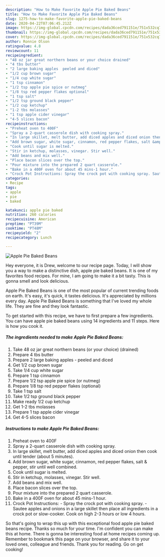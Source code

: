 ```yaml
---
description: "How to Make Favorite Apple Pie Baked Beans"
title: "How to Make Favorite Apple Pie Baked Beans"
slug: 1275-how-to-make-favorite-apple-pie-baked-beans
date: 2020-04-22T07:06:45.212Z
image: https://img-global.cpcdn.com/recipes/dada36ced791151e/751x532cq70/apple-pie-baked-beans-recipe-main-photo.jpg
thumbnail: https://img-global.cpcdn.com/recipes/dada36ced791151e/751x532cq70/apple-pie-baked-beans-recipe-main-photo.jpg
cover: https://img-global.cpcdn.com/recipes/dada36ced791151e/751x532cq70/apple-pie-baked-beans-recipe-main-photo.jpg
author: Ronnie Olson
ratingvalue: 4.8
reviewcount: 11
recipeingredient:
- "48 oz jar great northern beans or your choice drained"
- "4 tbs butter"
- "2 large baking apples  peeled and diced"
- "1/2 cup brown sugar"
- "1/4 cup white sugar"
- "1 tsp cinnamon"
- "1/2 tsp apple pie spice or nutmeg"
- "1/8 tsp red pepper flakes optional"
- "1 tsp salt"
- "1/2 tsp ground black pepper"
- "1/2 cup ketchup"
- "1-2 tbs molasses"
- "1 tsp apple cider vinegar"
- "4-5 slices bacon"
recipeinstructions:
- "Preheat oven to 400F"
- "Spray a 2-quart casserole dish with cooking spray."
- "In large skillet, melt butter, add diced apples and diced onion then cook until tender (about 5 minutes)."
- "Add brown sugar, white sugar, cinnamon, red pepper flakes, salt &amp; pepper, stir until well combined."
- "Cook until sugar is melted."
- "Stir in ketchup, molasses, vinegar. Stir well."
- "Add beans and mix well."
- "Place bacon slices over the top."
- "Pour mixture into the prepared 2 quart casserole."
- "Bake in a 400F oven for about 45 mins-1 hour."
- "Crock Pot Instructions: Spray the crock pot with cooking spray. Sautee apples and onions in a large skillet then place all ingredients in a crock pot or slow-cooker. Cook on high 2-3 hours or low 4 hours."
categories:
- Recipe
tags:
- apple
- pie
- baked

katakunci: apple pie baked 
nutrition: 260 calories
recipecuisine: American
preptime: "PT39M"
cooktime: "PT48M"
recipeyield: "2"
recipecategory: Lunch

---
```



![Apple Pie Baked Beans](https://img-global.cpcdn.com/recipes/dada36ced791151e/751x532cq70/apple-pie-baked-beans-recipe-main-photo.jpg)

Hey everyone, it is Drew, welcome to our recipe page. Today, I will show you a way to make a distinctive dish, apple pie baked beans. It is one of my favorites food recipes. For mine, I am going to make it a bit tasty. This is gonna smell and look delicious.

Apple Pie Baked Beans is one of the most popular of current trending foods on earth. It's easy, it's quick, it tastes delicious. It's appreciated by millions every day. Apple Pie Baked Beans is something that I've loved my whole life. They are fine and they look fantastic.




To get started with this recipe, we have to first prepare a few ingredients. You can have apple pie baked beans using 14 ingredients and 11 steps. Here is how you cook it.

<!--inarticleads1-->

##### The ingredients needed to make Apple Pie Baked Beans:

1. Take 48 oz jar great northern beans (or your choice) (drained)
1. Prepare 4 tbs butter
1. Prepare 2 large baking apples - peeled and diced
1. Get 1/2 cup brown sugar
1. Take 1/4 cup white sugar
1. Prepare 1 tsp cinnamon
1. Prepare 1/2 tsp apple pie spice (or nutmeg)
1. Prepare 1/8 tsp red pepper flakes (optional)
1. Take 1 tsp salt
1. Take 1/2 tsp ground black pepper
1. Make ready 1/2 cup ketchup
1. Get 1-2 tbs molasses
1. Prepare 1 tsp apple cider vinegar
1. Get 4-5 slices bacon




<!--inarticleads2-->

##### Instructions to make Apple Pie Baked Beans:

1. Preheat oven to 400F
1. Spray a 2-quart casserole dish with cooking spray.
1. In large skillet, melt butter, add diced apples and diced onion then cook until tender (about 5 minutes).
1. Add brown sugar, white sugar, cinnamon, red pepper flakes, salt &amp; pepper, stir until well combined.
1. Cook until sugar is melted.
1. Stir in ketchup, molasses, vinegar. Stir well.
1. Add beans and mix well.
1. Place bacon slices over the top.
1. Pour mixture into the prepared 2 quart casserole.
1. Bake in a 400F oven for about 45 mins-1 hour.
1. Crock Pot Instructions: - Spray the crock pot with cooking spray. - Sautee apples and onions in a large skillet then place all ingredients in a crock pot or slow-cooker. Cook on high 2-3 hours or low 4 hours.




So that's going to wrap this up with this exceptional food apple pie baked beans recipe. Thanks so much for your time. I'm confident you can make this at home. There is gonna be interesting food at home recipes coming up. Remember to bookmark this page on your browser, and share it to your loved ones, colleague and friends. Thank you for reading. Go on get cooking!
